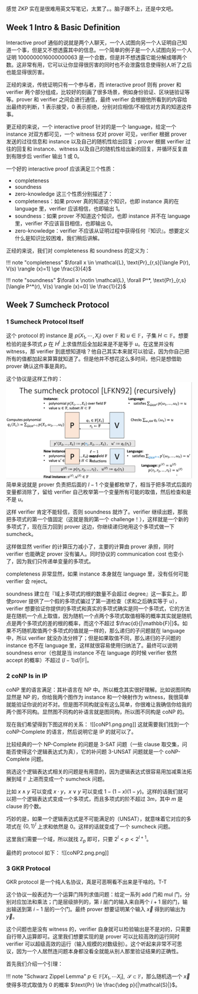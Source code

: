 感觉 ZKP 实在是很难用英文写笔记，太累了。。脑子跟不上，还是中文吧。
## Week 1 Intro & Basic Definition
Interactive proof 通俗的说就是两个人聊天，一个人试图向另一个人证明自己知道一个事，但是又不想透露其中的信息。一个简单的例子是一个人试图向另一个人证明 1000000016000000063 是一个合数，但是并不想透露它能分解成哪两个数。这非常有用，它可以让你显得很厉害的同时也不会泄露信息使得别人听了之后也能显得很厉害。

正经的来说，传统证明只有一个参与者，而 interactive proof 则有 prover 和 verifier 两个部分组成，比较好的刻画了很多场景，例如身份验证、区块链验证等等。prover 和 verifier 之间会进行通信，最终 verifier 会根据他所看到的内容给出最终的判断，1 表示接受，0 表示拒绝，分别对应相信/不相信对方真的知道这件事。

更正经的来说，一个 interactive proof 针对的是一个 language，给定一个 instance 对双方都可见，一个 witness 仅对 prover 可见，verifier 根据 prover 发送的过往信息和 instance 以及自己的随机性给出回复；prover 根据 verifier 过往的回复和 instance、witness 以及自己的随机性给出新的回复，并循环反复直到有限步后 verifier 输出 1 或 0。

一个好的 interactive proof 应该满足三个性质：
+ completeness
+ soundness
+ zero-knowledge
这三个性质分别描述了：
+ completeness：如果 prover 真的知道这个知识，也即 instance 真的在 language 里，verifier 应该相信，也即输出 1。
+ soundness：如果 prover 不知道这个知识，也即 instance 并不在 language 里，verifier 不应该盲目相信，也即输出 0。
+ zero-knowledge：verifier 不应该从证明过程中获得任何『知识』。想要定义什么是知识比较困难，我们稍后讲解。

正经的来说，我们对 completeness 和 soundness 的定义为：

!!! note "completeness"
	$\forall x \in \mathcal{L}, \text{Pr}_{r,s}[\langle P(r), V(s) \rangle (x)=1] \ge \frac{3}{4}$  

!!! note "soundness"
	$\forall x \notin \mathcal{L}, \forall P^*, \text{Pr}_{r,s}[\langle P^*(r), V(s) \rangle (x)=0] \le \frac{1}{2}$


## Week 7 Sumcheck Protocol
### 1 Sumcheck Protocol Itself
这个 protocol 的 instance 是 $p(X_1, \cdots, X_l)$ over $\mathbb{F}$ 和 $u \in \mathbb{F}$，子集 $H \subset \mathbb{F}$。想要检验的是多项式 $p$ 在 $H^l$ 上求值然后全加起来是不是等于 $u$。在这里并没有 witness，那 verifier 到底想知道啥？他自己其实本来就可以验证，因为你自己把所有的值都加起来算算就知道了。但是他并不想花这么多时间，他只是想借助 prover 确认这件事是真的。

这个协议是这样工作的：
![sumcheck_protocol](assets/sumcheck1.png)
简单来说就是 prover 负责把后面的 $l-1$ 个变量都枚举了，相当于把多项式后面的变量都消除了，留给 verifier 自己枚举第一个变量所有可能的取值，然后检查和是不是 $u$。

这样 verifier 肯定不能轻信，否则 soundness 就炸了。verifier 继续出题，那我把多项式的第一个值固定（这就是我的第一个 challenge！），这样就是一个新的多项式了，现在压力回到 prover 这边，你继续递归地用这个多项式做一下 sumcheck。

这样做显然 verifier 的计算压力减小了，主要的计算由 prover 承担，同时 verifier 也能确定 prover 没有骗人。同时协议的 communication cost 也变小了，因为我们只传递单变量的多项式。

completeness 非常显然，如果 instance 本身就在 language 里，没有任何可能 verifier 会 reject。

soundness 建立在『域上多项式的根的数量不会超过 degree』这一事实上。即使prover 提供了一个假的多项式骗过了第一道检查（求和之后确实等于 $u$），verifier 想要验证你提供的多项式和真实的多项式确实是同一个多项式，它的方法是在随机一个点上取值，因为随机一个点两个多项式取值相等的概率其实就是随机点是两个多项式的差的根的概率，而这个不超过 $\frac{d}{|\mathbb{F}|}$。如果不巧随机取值两个多项式的值就是一样的，那么递归的子问题就在 language 中，所以 verifier 就没办法分辨了；但是如果取值不同，那么递归的子问题的 instance 也不在 language 里，这样就很容易使用归纳法了。最终可以说明 soundness error（也就是当 instance 不在 language 的时候 verifier 依然 accept 的概率）不超过 $(l-1)d/|\mathbb{F}|$。
### 2 coNP Is in IP
coNP 里的语言满足：其补语言在 NP 中。所以概念其实很好理解。比如说图同构显然是 NP 的，你给我两个图作为 instance 和一个映射作为 witness，我很简单就能验证你说的对不对。但是图不同构就没有这么简单，你很难让我确信你给我的两个图不同构。显然图不同构的补语言就是图同构，所以图不同构是 coNP 的。

现在我们希望得到下图这样的关系：
![[coNP1.png.png]]
这就需要我们找到一个 coNP-Complete 的语言，然后说明它是 IP 的就可以了。

比较经典的一个 NP-Complete 的问题是 3-SAT 问题（一些 clause 取交集，问能否使得这个逻辑表达式为真），它的补问题 3-UNSAT 问题就是一个 coNP-Complete 问题。

挑选这个逻辑表达式相关的问题是有用意的，因为逻辑表达式很容易用加减乘法拓展到域 $\mathbb{F}$ 上进而变成一个 sumcheck 问题。

比如 $x \wedge y$ 可以变成 $x \cdot y$，$x \vee y$ 可以变成 $1 - (1 - x)(1 - y)$。这样的话我们就可以把一个逻辑表达式变成一个多项式，而且多项式的阶不超过 $3m$，其中 $m$ 是 clause 的个数。

巧妙的是，如果一个逻辑表达式是不可能满足的（UNSAT），就意味着它对应的多项式在 $\{0,1\}^l$ 上求和依然是 0。这样的话就变成了一个 sumcheck 问题。

这里我们需要一个域，所以就找 $\mathbb{Z}_p$ 即可，只要 $2^l < p < 2^{l+1}$。

最终的 protocol 如下：
![[coNP2.png.png]]
### 3 GKR Protocol
GKR protocol 是一个纯人名协议，真是可恶啊看不出来是干啥的。T-T

这个协议一般表述为一个运算门阵列求值问题：给定一系列 add 门和 mul 门，分别对应加法和乘法；门是层级排列的，第 $i$ 层门的输入来自两个 $i+1$ 层的门，输出输送到第 $i-1$ 层的一个门。最终 prover 想要证明某个输入 $\vec{x}$ 得到的输出为 $\vec{y}$。

这个问题也是没有 witness 的，verifier 自身就可以检验输出是不是对的，只需要自行带入运算即可。这里我们想要实现的是 prover 可以比较高效的运行同时 verifier 可以超级高效的运行（输入规模的对数级别）。这个听起来非常不可思议，因为一个人居然连问题本身都没看全就能从别人那里验证结果的正确性。

首先我们介绍一个引理：

!!! note "Schwarz Zippel Lemma"
	$p \in \mathbb{F}[X_1, \cdots X_l],\;\; \mathcal{S} \subset \mathbb{F}$，那么随机选一个 $\vec{x}$ 使得多项式取值为 0 的概率 $\text{Pr} \le \frac{\deg p}{|\mathcal{S}|}$。










